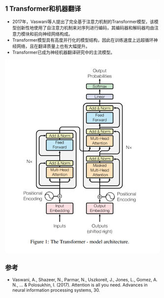 ## 1 Transformer和机器翻译
- 2017年，Vaswani等人提出了完全基于注意力机制的Transformer模型，该模型创新性地使用了自注意力机制来对序列进行编码，其编码器和解码器均由注意力模块和前向神经网络构成。
- Transformer模型具有高度并行化的模型结构，因此在训练速度上远超循环神经网络，且在翻译质量上也有大幅提升。 
- Transformer已成为神经机器翻译研究中的主流模型。

![NAT](./image/Transformer.jpg)









## 参考
- Vaswani, A., Shazeer, N., Parmar, N., Uszkoreit, J., Jones, L., Gomez, A. N., ... & Polosukhin, I. (2017). Attention is all you need. Advances in neural information processing systems, 30.